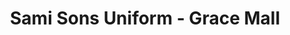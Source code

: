 ---
title: "Sami Sons Uniform - Grace Mall"
url: /karachi/sami-sons-uniform-grace-mall/
shop: clothes
---
